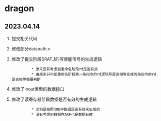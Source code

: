 # dragon
## 2023.04.14
1. 提交相关代码
2. 修改部分datapath.v
3. 修改了提交阶段SRAT_1的写使能信号的生成逻辑

                * 原来没有考虑到重命名阶段rd是否有效
                * 由原来只判断重命名阶段第一条指令的rd逻辑号是否相等变成两条指令的rd是否相等都要判断

4. 修改了inout类型的数据接口
5. 修改了读寄存器阶段数据是否有效的生成逻辑

                * 之前是按照ROB中数据是否有效来生成的
                * 没有考虑到数据在ARF也是数据有效
